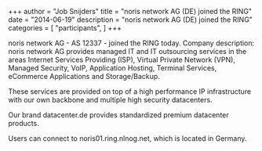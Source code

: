 +++
author = "Job Snijders"
title = "noris network AG (DE) joined the RING"
date = "2014-06-19"
description = "noris network AG (DE) joined the RING"
categories = [
    "participants",
]
+++

noris network AG - AS 12337 - joined the RING today. Company description: noris network AG provides managed IT and IT outsourcing services in the areas Internet Services Providing (ISP), Virtual
Private Network (VPN), Managed Security, VoIP, Application Hosting, Terminal Services, eCommerce Applications and Storage/Backup.

These services are provided on top of a high performance IP infrastructure with our own backbone and multiple high security datacenters.

Our brand datacenter.de provides standardized premium datacenter products.

Users can connect to noris01.ring.nlnog.net, which is located in Germany.


